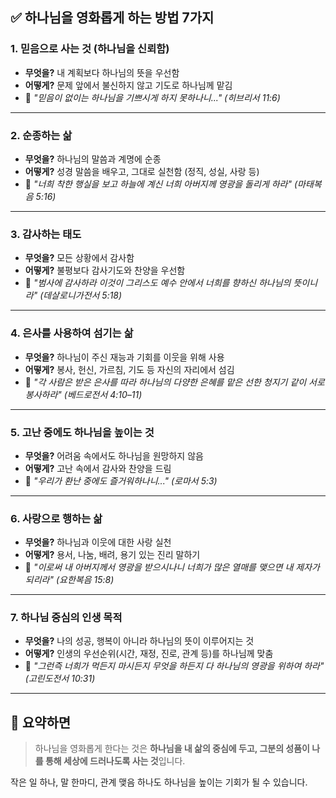 ## ✅ 하나님을 영화롭게 하는 방법 7가지

### 1. **믿음으로 사는 것 (하나님을 신뢰함)**

* **무엇을?** 내 계획보다 하나님의 뜻을 우선함
* **어떻게?** 문제 앞에서 불신하지 않고 기도로 하나님께 맡김
* 🔎 *"믿음이 없이는 하나님을 기쁘시게 하지 못하나니..." (히브리서 11:6)*

---

### 2. **순종하는 삶**

* **무엇을?** 하나님의 말씀과 계명에 순종
* **어떻게?** 성경 말씀을 배우고, 그대로 실천함 (정직, 성실, 사랑 등)
* 🔎 *"너희 착한 행실을 보고 하늘에 계신 너희 아버지께 영광을 돌리게 하라" (마태복음 5:16)*

---

### 3. **감사하는 태도**

* **무엇을?** 모든 상황에서 감사함
* **어떻게?** 불평보다 감사기도와 찬양을 우선함
* 🔎 *"범사에 감사하라 이것이 그리스도 예수 안에서 너희를 향하신 하나님의 뜻이니라" (데살로니가전서 5:18)*

---

### 4. **은사를 사용하여 섬기는 삶**

* **무엇을?** 하나님이 주신 재능과 기회를 이웃을 위해 사용
* **어떻게?** 봉사, 헌신, 가르침, 기도 등 자신의 자리에서 섬김
* 🔎 *"각 사람은 받은 은사를 따라 하나님의 다양한 은혜를 맡은 선한 청지기 같이 서로 봉사하라" (베드로전서 4:10–11)*

---

### 5. **고난 중에도 하나님을 높이는 것**

* **무엇을?** 어려움 속에서도 하나님을 원망하지 않음
* **어떻게?** 고난 속에서 감사와 찬양을 드림
* 🔎 *"우리가 환난 중에도 즐거워하나니..." (로마서 5:3)*

---

### 6. **사랑으로 행하는 삶**

* **무엇을?** 하나님과 이웃에 대한 사랑 실천
* **어떻게?** 용서, 나눔, 배려, 용기 있는 진리 말하기
* 🔎 *"이로써 내 아버지께서 영광을 받으시나니 너희가 많은 열매를 맺으면 내 제자가 되리라" (요한복음 15:8)*

---

### 7. **하나님 중심의 인생 목적**

* **무엇을?** 나의 성공, 행복이 아니라 하나님의 뜻이 이루어지는 것
* **어떻게?** 인생의 우선순위(시간, 재정, 진로, 관계 등)를 하나님께 맞춤
* 🔎 *"그런즉 너희가 먹든지 마시든지 무엇을 하든지 다 하나님의 영광을 위하여 하라" (고린도전서 10:31)*

---

## 🧭 요약하면

> 하나님을 영화롭게 한다는 것은 **하나님을 내 삶의 중심에 두고,
> 그분의 성품이 나를 통해 세상에 드러나도록 사는 것**입니다.

작은 일 하나, 말 한마디, 관계 맺음 하나도
하나님을 높이는 기회가 될 수 있습니다.
